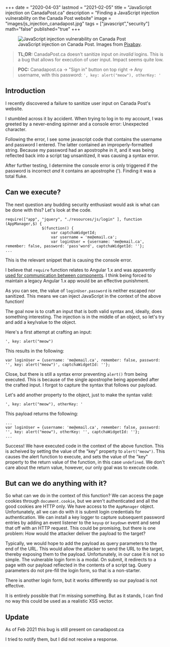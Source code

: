 +++
date = "2020-04-03"
lastmod = "2021-02-05"
title = "JavaScript injection on CanadaPost.ca"
description = "Finding a JavaScript injection vulnerability on the Canada Post website"
image = "images/js_injection_canadapost.jpg"
tags = ["javascript","security"]
math="false"
published="true"
+++

<figure class="blog-figure">
  <img src="/images/js_injection_canadapost.jpg" alt="JavaScript injection vulnerability on Canada Post"/>
  <figcaption>
    JavaScript injection on Canada Post. Images from <a href="https://pixabay.com" target="_blank" rel="noopener">Pixabay</a>.
  </figcaption>
</figure>

> **TL;DR:** CanadaPost.ca doesn't sanitize input on *invalid* logins. This is a bug that allows for execution of user input. Impact seems quite low.

> **POC:** Canadapost.ca -> "Sign in" button on top right -> Any username, with this password: `', key: alert("meow"), otherKey: '`

## Introduction

I recently discovered a failure to sanitize user input on Canada Post's website.

I stumbled across it by accident. When trying to log in to my account, I was greeted by a never-ending spinner and a console error: Unexpected character.

Following the error, I see some javascript code that contains the username and password I entered. The latter contained an improperly-formatted string. Because my password had an apostrophe in it, and it was being reflected back into a script tag unsanitized, it was causing a syntax error.

After further testing, I determine the console error is only triggered if the password is incorrect *and* it contains an apostrophe ('). Finding it was a total fluke.

## Can we execute?

The next question any budding security enthusiast would ask is what can be done with this? Let's look at the code.

```JS
require(["app", "jquery", "./resources/js/login" ], function (AppManager,$) {
                $(function() {
                	var captchaWidgetId;
                    var username = 'me@email.ca';
                    var loginUser = {username: 'me@email.ca', remember: false, password: 'pass'word', captchaWidgetId: ''};
...
```

This is the relevant snippet that is causing the console error.

I believe that `require` function relates to Angular 1.x and was apparently <a href="https://www.codelord.net/2016/11/30/advanced-angular-1-dot-x-component-communication-with-require/" target="_blank" rel="noopener">used for communication between components</a>.  I think being forced to maintain a legacy Angular 1.x app would be an effective punishment.

As you can see, the value of `loginUser.password` is neither escaped nor sanitized. This means we can inject JavaScript in the context of the above function!

The goal now is to craft an input that is both valid syntax and, ideally, does something interesting. The injection is in the middle of an object, so let's try and add a key/value to the object.

Here's a first attempt at crafting an input:

```JS
', key: alert("meow")
```

This results in the following: 

```JS
var loginUser = {username: 'me@email.ca', remember: false, password: '', key: alert("meow")', captchaWidgetId: ''};
```

Close, but there is still a syntax error preventing `alert()` from being executed. This is because of the single apostrophe being appended after the crafted input. I forgot to capture the syntax that follows our payload.

Let's add another property to the object, just to make the syntax valid:

```JS
', key: alert("meow"), otherKey: '
```

This payload returns the following:

```JS
...
var loginUser = {username: 'me@email.ca', remember: false, password: '', key: alert("meow"), otherKey: '', captchaWidgetId: ''};
...
```

Success! We have executed code in the context of the above function. This is acheived by setting the value of the "key" property to `alert("meow")`. This causes the alert function to execute, and sets the value of the "key" property to the return value of the function, in this case `undefined`. We don't care about the return value, however, our only goal was to execute code.

## But can we do anything with it?

So what can we do in the context of this function? We can access the page cookies through `document.cookie`, but we aren't authenticated and all the good cookies are HTTP only. We have access to the `AppManager` object. Unfortunately, all we can do with it is submit login credentials for authentication. We can install a key logger to capture subsequent password entries by adding an event listener to the `keyup` or `keydown` event and send that off with an HTTP request. This could be promising, but there is one problem: How would the attacker deliver the payload to the target?

Typically, we would hope to add the payload as query parameters to the end of the URL. This would allow the attacker to send the URL to the target, thereby exposing them to the payload. Unfortunately, in our case it is not so simple. The vulnerable login form is a modal. On submit, it redirects to a page with our payload reflected in the contents of a script tag. Query parameters do not pre-fill the login form, so that is a non-starter.


There is another login form, but it works differently so our payload is not effective.

It is entirely possible that I'm missing something. But as it stands, I can find no way this could be used as a realistic XSS vector.

## Update

As of Feb 2021 this bug is still present on canadapost.ca

I tried to notify them, but I did not receive a response.

